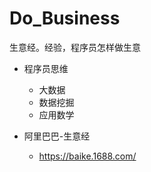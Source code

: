 # Do_Business
生意经。经验，程序员怎样做生意
- 程序员思维
    - 大数据
    - 数据挖掘
    - 应用数学


- 阿里巴巴-生意经
    - https://baike.1688.com/
    
    